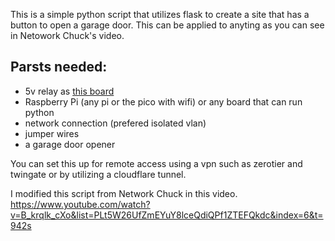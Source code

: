 This is a simple python script that utilizes flask to create a site that has a button to open a garage door. This can be applied to anyting as you can see in Netowork Chuck's video. 

## Parsts needed: ##
- 5v relay as [this board](https://www.googleadservices.com/pagead/aclk?sa=L&ai=DChcSEwiQmra37eX-AhWhkFsKHbsoBMUYABAJGgJ5bQ&ohost=www.google.com&cid=CAASJeRozBEGxHlNoWHDRaRQbhe-FBgJGuZx6oxZVaddgRUcbWNk7y0&sig=AOD64_05MpM7UrdwrrKokfyxflb6EVjlyQ&ctype=5&q=&ved=2ahUKEwjKi6q37eX-AhXIlWoFHRkDAVwQ9aACKAB6BAgDECY&adurl=)
- Raspberry Pi (any pi or the pico with wifi) or any board that can run python
- network connection (prefered isolated vlan)
- jumper wires
- a garage door opener

You can set this up for remote access using a vpn such as zerotier and twingate or by utilizing a cloudflare tunnel.

I modified this script from Network Chuck in this video.
https://www.youtube.com/watch?v=B_krqlk_cXo&list=PLt5W26UfZmEYuY8lceQdiQPf1ZTEFQkdc&index=6&t=942s
